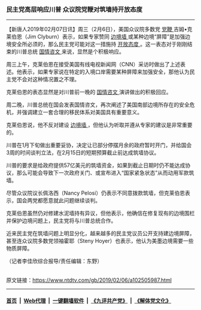 ### 民主党高层响应川普 众议院党鞭对筑墙持开放态度
------------------------

<div class="post_content">
 <p>
  【新唐人2019年02月07日讯】周三（2月6日），美国众议院多数党
  <a href="https://www.ntdtv.com/gb/党鞭.htm">
   党鞭
  </a>
  吉姆•克莱伯恩（Jim Clyburn）表示，如果专家赞同
  <a href="https://www.ntdtv.com/gb/边境墙.htm">
   边境墙
  </a>
  或某种边境“屏障”是加强边境安全所必须的，那么民主党可能对这一措施持
  <a href="https://www.ntdtv.com/gb/开放态度.htm">
   开放态度
  </a>
  。这一表态对于刚刚结束的川普总统
  <a href="https://www.ntdtv.com/gb/国情咨文.htm">
   国情咨文
  </a>
  来说，显然是个积极响应。
 </p>
 <p>
  周三上午，克莱伯恩在接受美国有线电视新闻网（CNN）采访时做出了上述表述。他表示，如果专家说在特定的入境口岸需要某种屏障来加强安全，那他认为民主党不会对这种情况置之不理。
 </p>
 <p>
  克莱伯恩的表态显然是对川普前一晚的
  <a href="https://www.ntdtv.com/gb/国情咨文.htm">
   国情咨文
  </a>
  演讲做出的积极回应。
 </p>
 <p>
  周二晚，川普总统在国会发表国情咨文，再次阐述了美国南部边境所存在的安全危机，并强调建立一套合理的移民体系对美国具有重要意义。
 </p>
 <p>
  克莱伯恩说，他不反对建设
  <a href="https://www.ntdtv.com/gb/边境墙.htm">
   边境墙
  </a>
  ，但他认为听取并遵从专家的建议是非常重要的。
 </p>
 <p>
  川普在1月下旬做出重要妥协，决定让已部分停摆月余的政府暂时开门，并给国会3周的时间谈判立法，在2月15日的短期预算截止前达成筑墙协议。
 </p>
 <p>
  川普的要求是给政府提供57亿美元的筑墙资金，如果到截止日期时仍不能达成协议，那么可能会导致下一次政府关门、或宣布进入“国家紧急状态”从而动用军款筑墙。
 </p>
 <p>
  尽管众议院议长佩洛西（Nancy Pelosi）仍表示不同意拨款筑墙，但克莱伯恩表示，国会两党都愿意就此问题继续谈判。
 </p>
 <p>
  克莱伯恩虽然仍对修建水泥墙持有异议，但他表示，他确信在修复现有的边境围栏并保护边境问题上，民主党将与川普总统合作。
 </p>
 <p>
  近来民主党在筑墙问题上明显分化，越来越多的民主党议员公开支持建边境屏障，甚至连众议院多数党领袖霍耶（Steny Hoyer）也表示，他认为美墨边境需要一些物质屏障。
 </p>
 <p>
  （记者李佳欣综合报导/责任编辑：东野）
 </p>
 <div class="single_ad">
 </div>
</div>

<br/>原文链接：https://www.ntdtv.com/gb/2019/02/06/a102505987.html


------------------------
#### [首页](https://github.com/gfw-breaker/banned-news/blob/master/README.md) &nbsp;|&nbsp; [Web代理](https://github.com/labour-camp/helloworld) &nbsp;|&nbsp; [一键翻墙软件](https://github.com/gfw-breaker/nogfw/blob/master/README.md) &nbsp;|&nbsp; [《九评共产党》](https://github.com/gfw-breaker/9ping.md/blob/master/README.md#九评之一评共产党是什么) &nbsp;|&nbsp; [《解体党文化》](https://github.com/gfw-breaker/jtdwh.md/blob/master/README.md#绪论)

